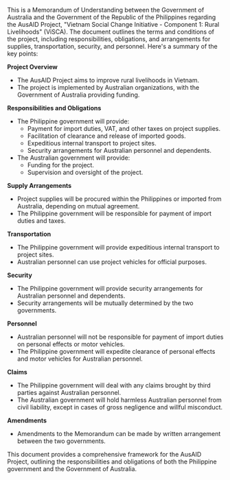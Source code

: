 This is a Memorandum of Understanding between the Government of Australia and the Government of the Republic of the Philippines regarding the AusAID Project, "Vietnam Social Change Initiative - Component 1: Rural Livelihoods" (ViSCA). The document outlines the terms and conditions of the project, including responsibilities, obligations, and arrangements for supplies, transportation, security, and personnel. Here's a summary of the key points:

**Project Overview**

* The AusAID Project aims to improve rural livelihoods in Vietnam.
* The project is implemented by Australian organizations, with the Government of Australia providing funding.

**Responsibilities and Obligations**

* The Philippine government will provide:
	+ Payment for import duties, VAT, and other taxes on project supplies.
	+ Facilitation of clearance and release of imported goods.
	+ Expeditious internal transport to project sites.
	+ Security arrangements for Australian personnel and dependents.
* The Australian government will provide:
	+ Funding for the project.
	+ Supervision and oversight of the project.

**Supply Arrangements**

* Project supplies will be procured within the Philippines or imported from Australia, depending on mutual agreement.
* The Philippine government will be responsible for payment of import duties and taxes.

**Transportation**

* The Philippine government will provide expeditious internal transport to project sites.
* Australian personnel can use project vehicles for official purposes.

**Security**

* The Philippine government will provide security arrangements for Australian personnel and dependents.
* Security arrangements will be mutually determined by the two governments.

**Personnel**

* Australian personnel will not be responsible for payment of import duties on personal effects or motor vehicles.
* The Philippine government will expedite clearance of personal effects and motor vehicles for Australian personnel.

**Claims**

* The Philippine government will deal with any claims brought by third parties against Australian personnel.
* The Australian government will hold harmless Australian personnel from civil liability, except in cases of gross negligence and willful misconduct.

**Amendments**

* Amendments to the Memorandum can be made by written arrangement between the two governments.

This document provides a comprehensive framework for the AusAID Project, outlining the responsibilities and obligations of both the Philippine government and the Government of Australia.
